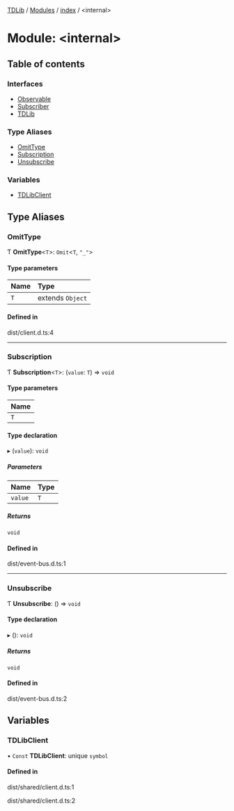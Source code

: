 [TDLib](../README.md) / [Modules](../modules.md) / [index](index.md) / <internal\>

# Module: <internal\>

## Table of contents

### Interfaces

- [Observable](../interfaces/index._internal_.Observable.md)
- [Subscriber](../interfaces/index._internal_.Subscriber.md)
- [TDLib](../interfaces/index._internal_.TDLib.md)

### Type Aliases

- [OmitType](index._internal_.md#omittype)
- [Subscription](index._internal_.md#subscription)
- [Unsubscribe](index._internal_.md#unsubscribe)

### Variables

- [TDLibClient](index._internal_.md#tdlibclient)

## Type Aliases

### OmitType

Ƭ **OmitType**<`T`\>: `Omit`<`T`, ``"_"``\>

#### Type parameters

| Name | Type |
| :------ | :------ |
| `T` | extends `Object` |

#### Defined in

dist/client.d.ts:4

___

### Subscription

Ƭ **Subscription**<`T`\>: (`value`: `T`) => `void`

#### Type parameters

| Name |
| :------ |
| `T` |

#### Type declaration

▸ (`value`): `void`

##### Parameters

| Name | Type |
| :------ | :------ |
| `value` | `T` |

##### Returns

`void`

#### Defined in

dist/event-bus.d.ts:1

___

### Unsubscribe

Ƭ **Unsubscribe**: () => `void`

#### Type declaration

▸ (): `void`

##### Returns

`void`

#### Defined in

dist/event-bus.d.ts:2

## Variables

### TDLibClient

• `Const` **TDLibClient**: unique `symbol`

#### Defined in

dist/shared/client.d.ts:1

dist/shared/client.d.ts:2
